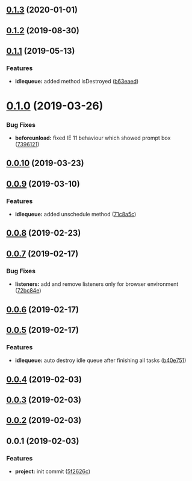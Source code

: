 <a name="0.1.3"></a>
## [0.1.3](https://github.com/mjancarik/idle-tasks/compare/0.1.2...0.1.3) (2020-01-01)



<a name="0.1.2"></a>
## [0.1.2](https://github.com/mjancarik/idle-tasks/compare/0.1.1...0.1.2) (2019-08-30)



<a name="0.1.1"></a>
## [0.1.1](https://github.com/mjancarik/idle-tasks/compare/0.1.0...0.1.1) (2019-05-13)


### Features

* **idlequeue:** added method isDestroyed ([b63eaed](https://github.com/mjancarik/idle-tasks/commit/b63eaed))



<a name="0.1.0"></a>
# [0.1.0](https://github.com/mjancarik/idle-tasks/compare/0.0.10...0.1.0) (2019-03-26)


### Bug Fixes

* **beforeunload:** fixed IE 11 behaviour which showed prompt box ([7396121](https://github.com/mjancarik/idle-tasks/commit/7396121))



<a name="0.0.10"></a>
## [0.0.10](https://github.com/mjancarik/idle-tasks/compare/0.0.9...0.0.10) (2019-03-23)



<a name="0.0.9"></a>
## [0.0.9](https://github.com/mjancarik/idle-tasks/compare/0.0.8...0.0.9) (2019-03-10)


### Features

* **idlequeue:** added unschedule method ([71c8a5c](https://github.com/mjancarik/idle-tasks/commit/71c8a5c))



<a name="0.0.8"></a>
## [0.0.8](https://github.com/mjancarik/idle-tasks/compare/0.0.7...0.0.8) (2019-02-23)



<a name="0.0.7"></a>
## [0.0.7](https://github.com/mjancarik/idle-tasks/compare/0.0.6...0.0.7) (2019-02-17)


### Bug Fixes

* **listeners:** add and remove listeners only for browser environment ([72bc84e](https://github.com/mjancarik/idle-tasks/commit/72bc84e))



<a name="0.0.6"></a>
## [0.0.6](https://github.com/mjancarik/idle-tasks/compare/0.0.5...0.0.6) (2019-02-17)



<a name="0.0.5"></a>
## [0.0.5](https://github.com/mjancarik/idle-tasks/compare/0.0.4...0.0.5) (2019-02-17)


### Features

* **idlequeue:** auto destroy idle queue after finishing all tasks ([b40e751](https://github.com/mjancarik/idle-tasks/commit/b40e751))



<a name="0.0.4"></a>
## [0.0.4](https://github.com/mjancarik/idle-tasks/compare/0.0.3...0.0.4) (2019-02-03)



<a name="0.0.3"></a>
## [0.0.3](https://github.com/mjancarik/idle-tasks/compare/0.0.2...0.0.3) (2019-02-03)



<a name="0.0.2"></a>
## [0.0.2](https://github.com/mjancarik/idle-tasks/compare/0.0.1...0.0.2) (2019-02-03)



<a name="0.0.1"></a>
## 0.0.1 (2019-02-03)


### Features

* **project:** init commit ([5f2626c](https://github.com/mjancarik/idle-tasks/commit/5f2626c))



